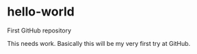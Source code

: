 # hello-world
First GitHub repository

This needs work.
Basically this will be my very first try at GitHub.
